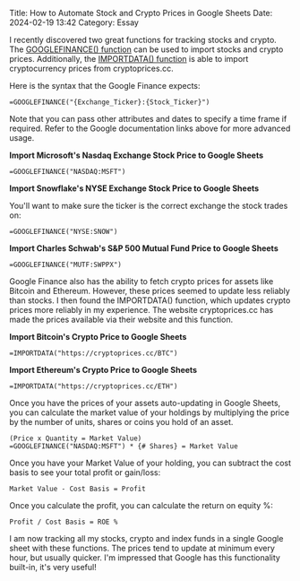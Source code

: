 Title: How to Automate Stock and Crypto Prices in Google Sheets 
Date: 2024-02-19 13:42 
Category: Essay


I recently discovered two great functions for tracking stocks and crypto. The [GOOGLEFINANCE() function](https://support.google.com/docs/answer/3093281?hl=en) can be used to import stocks and crypto prices. Additionally, the [IMPORTDATA() function](https://support.google.com/docs/answer/3093335?hl=en) is able to import cryptocurrency prices from cryptoprices.cc.

Here is the syntax that the Google Finance expects:

    =GOOGLEFINANCE("{Exchange_Ticker}:{Stock_Ticker}")

Note that you can pass other attributes and dates to specify a time frame if required. Refer to the Google documentation links above for more advanced usage.

**Import Microsoft's Nasdaq Exchange Stock Price to Google Sheets**

```
=GOOGLEFINANCE("NASDAQ:MSFT")
```

**Import Snowflake's NYSE Exchange Stock Price to Google Sheets**

You'll want to make sure the ticker is the correct exchange the stock trades on:
```
=GOOGLEFINANCE("NYSE:SNOW")
```

**Import Charles Schwab's S&P 500 Mutual Fund Price to Google Sheets**

```
=GOOGLEFINANCE("MUTF:SWPPX")
```

Google Finance also has the ability to fetch crypto prices for assets like Bitcoin and Ethereum. However, these prices seemed to update less reliably than stocks. I then found the IMPORTDATA() function, which updates crypto prices more reliably in my experience. The website cryptoprices.cc has made the prices available via their website and this function.

**Import Bitcoin's Crypto Price to Google Sheets**
```
=IMPORTDATA("https://cryptoprices.cc/BTC")
```

**Import Ethereum's Crypto Price to Google Sheets**
```
=IMPORTDATA("https://cryptoprices.cc/ETH")
```

Once you have the prices of your assets auto-updating in Google Sheets, you can calculate the market value of your holdings by multiplying the price by the number of units, shares or coins you hold of an asset.

    (Price x Quantity = Market Value)
    =GOOGLEFINANCE("NASDAQ:MSFT") * {# Shares} = Market Value

Once you have your Market Value of your holding, you can subtract the cost basis to see your total profit or gain/loss:

    Market Value - Cost Basis = Profit

Once you calculate the profit, you can calculate the return on equity %:

    Profit / Cost Basis = ROE %

I am now tracking all my stocks, crypto and index funds in a single Google sheet with these functions. The prices tend to update at minimum every hour, but usually quicker. I'm impressed that Google has this functionality built-in, it's very useful!
